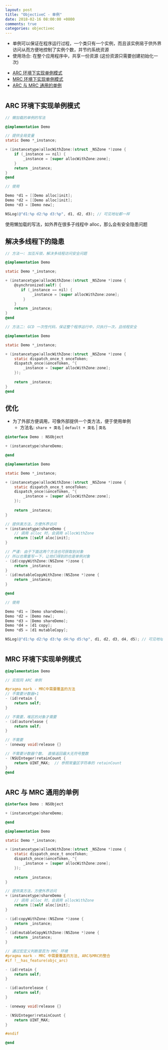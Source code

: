```yaml
---
layout: post
title: "ObjectiveC - 单例"
date: 2018-02-16 08:00:00 +0800
comments: true
categories: objectivec
---
```


<!-- more -->

- 单例可以保证在程序运行过程，一个类只有一个实例，而且该实例易于供外界访问从而方便地控制了实例个数，并节约系统资源
- 使用场合: 在整个应用程序中，共享一份资源 (这份资源只需要创建初始化一次)

* [ARC 环境下实现单例模式](#arc)
* [MRC 环境下实现单例模式](#mrc)
* [ARC 与 MRC 通用的单例](#am)

# <h2 id="arc">ARC 环境下实现单例模式</h2>
```objectivec
// 懒加载的单例的写法

@implementation Demo

// 提供全局变量
static Demo *_instance;

+ (instancetype)allocWithZone:(struct _NSZone *)zone {
    if (_instance == nil) {
        _instance = [super allocWithZone:zone];
    }
    return _instance;
}
@end
```
```objectivec
// 使用

Demo *d1 = [[Demo alloc]init];
Demo *d2 = [[Demo alloc]init];
Demo *d3 = [Demo new];

NSLog(@"d1:%p d2:%p d3:%p", d1, d2, d3); // 可见地址都一样
```

使用懒加载的写法，如外界在很多子线程中 alloc，那么会有安全隐患问题

## 解决多线程下的隐患
```objectivec
// 方法一: 加互斥锁，解决多线程访问安全问题

@implementation Demo

static Demo *_instance;

+ (instancetype)allocWithZone:(struct _NSZone *)zone {
    @synchronized(self) {
       if (_instance == nil) {
            _instance = [super allocWithZone:zone];
        }
    }
    return _instance; 
}
@end
```
```objectivec
// 方法二: GCD 一次性代码，保证整个程序运行中，只执行一次，且线程安全

@implementation Demo

static Demo *_instance;

+ (instancetype)allocWithZone:(struct _NSZone *)zone {
    static dispatch_once_t onceToken;
    dispatch_once(&onceToken, ^{
        _instance = [super allocWithZone:zone];
    });
    
    return _instance; 
}
@end
```

## 优化
- 为了外部方便调用，可像外部提供一个类方法，便于使用单例
    - 方法名: `share + 类名` | `default + 类名` | `类名`

```objectivec
@interface Demo : NSObject

+ (instancetype)shareDemo;

@end

@implementation Demo

static Demo *_instance;

+ (instancetype)allocWithZone:(struct _NSZone *)zone {
    static dispatch_once_t onceToken;
    dispatch_once(&onceToken, ^{
        _instance = [super allocWithZone:zone];
    });
    
    return _instance; 
}

// 提供类方法，方便外界访问
+ (instancetype)shareDemo {
    // 调用 alloc 时，会调用 allocWithZone
    return [[self aloc]init];
}

// 严谨: 由于下面这两个方法也可获取到对象
// 所以也需重写一下，让他们得到的也是单例对象
- (id)copyWithZone:(NSZone *)zone {
    return _instance;
}
- (id)mutableCopyWithZone:(NSZone *)zone {
    return _instance;
}

@end
```
```objectivec
// 使用

Demo *d1 = [Demo shareDemo];
Demo *d2 = [Demo new];
Demo *d3 = [Demo shareDemo];
Demo *d4 = [d1 copy];
Demo *d5 = [d1 mutableCopy];

NSLog(@"d1:%p d2:%p d3:%p d4:%p d5:%p", d1, d2, d3, d4, d5); // 可见地址都一样
```



# <h2 id="mrc">MRC 环境下实现单例模式</h2>
```objectivec
@implementation Demo

// 实现同 ARC 单例

#pragma mark - MRC中需要覆盖的方法
// 不需要计数器+1
- (id)retain {
    return self;
}

// 不需要，堆区的对象才需要
- (id)autorelease {
    return self;
}

// 不需要
- (oneway void)release {}

// 不需要计数器个数， 直接返回最大无符号整数
- (NSUInteger)retainCount {
    return UINT_MAX;  // 参照常量区字符串的 retainCount
}
@end
```



# <h2 id="am">ARC 与 MRC 通用的单例</h2>
```objectivec
@interface Demo : NSObject

+ (instancetype)shareDemo;

@end

@implementation Demo

static Demo *_instance;

+ (instancetype)allocWithZone:(struct _NSZone *)zone {
    static dispatch_once_t onceToken;
    dispatch_once(&onceToken, ^{
        _instance = [super allocWithZone:zone];
    });
    
    return _instance; 
}

// 提供类方法，方便外界访问
+ (instancetype)shareDemo {
    // 调用 alloc 时，会调用 allocWithZone
    return [[self aloc]init];
}

- (id)copyWithZone:(NSZone *)zone {
    return _instance;
}
- (id)mutableCopyWithZone:(NSZone *)zone {
    return _instance;
}

// 通过宏定义判断是否为 MRC 环境
#pragma mark - MRC 中需要覆盖的方法, ARC与MRC的整合  
#if !__has_feature(objc_arc)

- (id)retain {
    return self;
}

- (id)autorelease {
    return self;
}

- (oneway void)release {}

- (NSUInteger)retainCount {
    return UINT_MAX;
}  

#endif

@end
```

